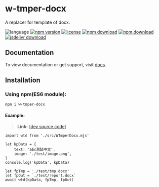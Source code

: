 # w-tmper-docx
A replacer for template of docx.

![language](https://img.shields.io/badge/language-JavaScript-orange.svg) 
[![npm version](http://img.shields.io/npm/v/w-tmper-docx.svg?style=flat)](https://npmjs.org/package/w-tmper-docx) 
[![license](https://img.shields.io/npm/l/w-tmper-docx.svg?style=flat)](https://npmjs.org/package/w-tmper-docx) 
[![npm download](https://img.shields.io/npm/dt/w-tmper-docx.svg)](https://npmjs.org/package/w-tmper-docx) 
[![npm download](https://img.shields.io/npm/dm/w-tmper-docx.svg)](https://npmjs.org/package/w-tmper-docx) 
[![jsdelivr download](https://img.shields.io/jsdelivr/npm/hm/w-tmper-docx.svg)](https://www.jsdelivr.com/package/npm/w-tmper-docx)

## Documentation
To view documentation or get support, visit [docs](https://yuda-lyu.github.io/w-tmper-docx/global.html).

## Installation

### Using npm(ES6 module):
```alias
npm i w-tmper-docx
```

#### Example:
> **Link:** [[dev source code](https://github.com/yuda-lyu/w-tmper-docx/blob/master/g.mjs)]
```alias
import wtd from './src/WTmperDocx.mjs'

let kpData = {
    text: 'abc測試中文',
    image: './test/image.png',
}
console.log('kpData', kpData)

let fpTmp = './test/tmp.docx'
let fpOut = `./test/report.docx`
await wtd(kpData, fpTmp, fpOut)
```
